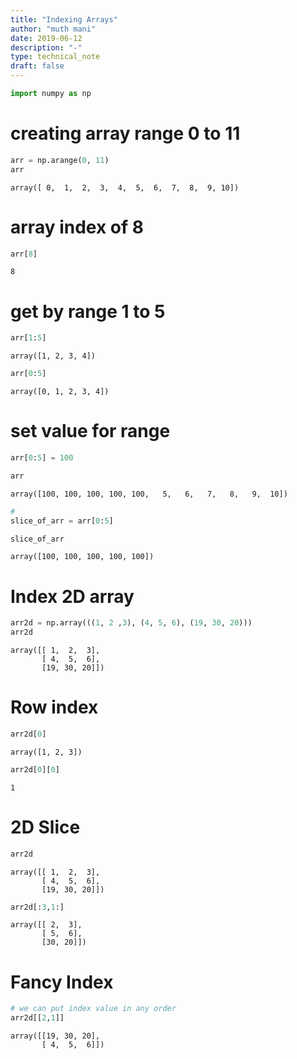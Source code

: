 ```yaml
---
title: "Indexing Arrays"
author: "muth mani"
date: 2019-06-12
description: "-"
type: technical_note
draft: false
---
```


```python
import numpy as np
```

# creating array range 0 to 11



```python
arr = np.arange(0, 11)
arr
```




    array([ 0,  1,  2,  3,  4,  5,  6,  7,  8,  9, 10])



# array index of 8


```python
arr[8]
```




    8



# get by range 1 to 5


```python
arr[1:5]
```




    array([1, 2, 3, 4])




```python
arr[0:5]
```




    array([0, 1, 2, 3, 4])



# set value for range



```python
arr[0:5] = 100
```


```python
arr
```




    array([100, 100, 100, 100, 100,   5,   6,   7,   8,   9,  10])




```python
#
slice_of_arr = arr[0:5]
```


```python
slice_of_arr
```




    array([100, 100, 100, 100, 100])



# Index 2D array


```python
arr2d = np.array(((1, 2 ,3), (4, 5, 6), (19, 30, 20)))
arr2d
```




    array([[ 1,  2,  3],
           [ 4,  5,  6],
           [19, 30, 20]])



# Row index


```python
arr2d[0]
```




    array([1, 2, 3])




```python
arr2d[0][0]
```




    1



 # 2D Slice


```python
arr2d
```




    array([[ 1,  2,  3],
           [ 4,  5,  6],
           [19, 30, 20]])




```python
arr2d[:3,1:]
```




    array([[ 2,  3],
           [ 5,  6],
           [30, 20]])



# Fancy Index


```python
# we can put index value in any order
arr2d[[2,1]]
```




    array([[19, 30, 20],
           [ 4,  5,  6]])




```python

```

